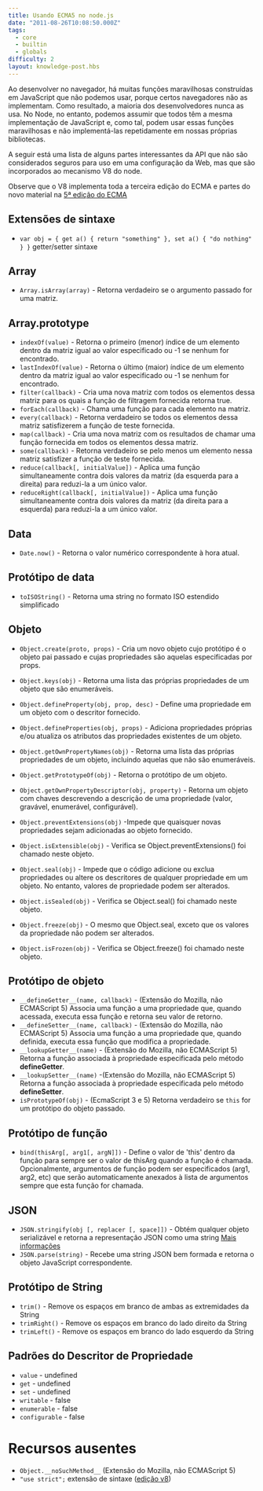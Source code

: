 ```yaml
---
title: Usando ECMA5 no node.js
date: "2011-08-26T10:08:50.000Z"
tags:
  - core
  - builtin
  - globals
difficulty: 2
layout: knowledge-post.hbs
---
```


<!-- When developing in the browser there are many wonderful built in JavaScript functions that we can't use because certain browsers don't implement them.  As a result, most developers never use them.  In Node, however we can assume that everyone has the same JavaScript implementation and as such can use these wonderful functions and not implement them over and over in our own libraries. -->

Ao desenvolver no navegador, há muitas funções maravilhosas construídas em JavaScript que não podemos usar, porque certos navegadores não as implementam. Como resultado, a maioria dos desenvolvedores nunca as usa. No Node, no entanto, podemos assumir que todos têm a mesma implementação de JavaScript e, como tal, podem usar essas funções maravilhosas e não implementá-las repetidamente em nossas próprias bibliotecas.

<!-- The following is a list of some interesting api bits that aren't considered safe to use in a web setting but are built in to node's V8 engine. -->

A seguir está uma lista de alguns partes interessantes da API que não são considerados seguros para uso em uma configuração da Web, mas que são incorporados ao mecanismo V8 do node.

<!-- Note that V8 implements all of ECMA 3rd edition and parts of the new stuff in the [ECMA 5th edition](http://www.ecma-international.org/publications/standards/Ecma-262.htm) -->

Observe que o V8 implementa toda a terceira edição do ECMA e partes do novo material na [5ª edição do ECMA](http://www.ecma-international.org/publications/standards/Ecma-262.htm)

<!-- ## Syntax extensions -->

## Extensões de sintaxe

<!-- - `var obj = { get a() { return "something" }, set a() { "do nothing" } }` getter/setter syntax -->

- `var obj = { get a() { return "something" }, set a() { "do nothing" } }` getter/setter sintaxe

<!-- ## Array -->

## Array

<!-- - `Array.isArray(array)` - Returns true if the passed argument is an array. -->

- `Array.isArray(array)` - Retorna verdadeiro se o argumento passado for uma matriz.

## Array.prototype

<!-- - `indexOf(value)` - Returns the first (least) index of an element within the array equal to the specified value, or -1 if none is found. -->

- `indexOf(value)` - Retorna o primeiro (menor) índice de um elemento dentro da matriz igual ao valor especificado ou -1 se nenhum for encontrado.
  <!-- - `lastIndexOf(value)` - Returns the last (greatest) index of an element within the array equal to the specified value, or -1 if none is found. -->
- `lastIndexOf(value)` - Retorna o último (maior) índice de um elemento dentro da matriz igual ao valor especificado ou -1 se nenhum for encontrado.
  <!-- - `filter(callback)` - Creates a new array with all of the elements of this array for which the provided filtering function returns true. -->
- `filter(callback)` - Cria uma nova matriz com todos os elementos dessa matriz para os quais a função de filtragem fornecida retorna true.
  <!-- - `forEach(callback)` - Calls a function for each element in the array. -->
- `forEach(callback)` - Chama uma função para cada elemento na matriz.
  <!-- - `every(callback)` - Returns true if every element in this array satisfies the provided testing function. -->
- `every(callback)` - Retorna verdadeiro se todos os elementos dessa matriz satisfizerem a função de teste fornecida.
  <!-- - `map(callback)` - Creates a new array with the results of calling a provided function on every element in this array. -->
- `map(callback)` - Cria uma nova matriz com os resultados de chamar uma função fornecida em todos os elementos dessa matriz.
  <!-- - `some(callback)` - Returns true if at least one element in this array satisfies the provided testing function. -->
- `some(callback)` - Retorna verdadeiro se pelo menos um elemento nessa matriz satisfizer a função de teste fornecida.
  <!-- - `reduce(callback[, initialValue])` - Apply a function simultaneously against two values of the array (from left-to-right) as to reduce it to a single value. -->
- `reduce(callback[, initialValue])` - Aplica uma função simultaneamente contra dois valores da matriz (da esquerda para a direita) para reduzi-la a um único valor.
  <!-- - `reduceRight(callback[, initialValue])` - Apply a function simultaneously against two values of the array (from right-to-left) as to reduce it to a single value. -->
- `reduceRight(callback[, initialValue])` - Aplica uma função simultaneamente contra dois valores da matriz (da direita para a esquerda) para reduzi-la a um único valor.

<!-- ## Date -->

## Data

<!-- - `Date.now()` - Returns the numeric value corresponding to the current time. -->

- `Date.now()` - Retorna o valor numérico correspondente à hora atual.

<!-- ## Date.prototype -->

## Protótipo de data

<!-- - `toISOString()` -  -->

- `toISOString()` - Retorna uma string no formato ISO estendido simplificado

<!-- ## Object -->

## Objeto

<!-- - `Object.create(proto, props)` - Creates a new object whose prototype is the passed in parent object and whose properties are those specified by props. -->

- `Object.create(proto, props)` - Cria um novo objeto cujo protótipo é o objeto pai passado e cujas propriedades são aquelas especificadas por props.
  <!-- - `Object.keys(obj)` - Returns a list of the own Properties of an object that are enumerable. -->
- `Object.keys(obj)` - Retorna uma lista das próprias propriedades de um objeto que são enumeráveis.
  <!-- - `Object.defineProperty(obj, prop, desc)` - Defines a property on an object with the given descriptor -->
- `Object.defineProperty(obj, prop, desc)` - Define uma propriedade em um objeto com o descritor fornecido.
  <!-- - `Object.defineProperties(obj, props)` - Adds own properties and/or updates the attributes of existing own properties of an object -->
- `Object.defineProperties(obj, props)` - Adiciona propriedades próprias e/ou atualiza os atributos das propriedades existentes de um objeto.
  <!-- - `Object.getOwnPropertyNames(obj)` - Returns a list of the ownProperties of an object including ones that are not enumerable. -->
- `Object.getOwnPropertyNames(obj)` - Retorna uma lista das próprias propriedades de um objeto, incluindo aquelas que não são enumeráveis.
  <!-- - `Object.getPrototypeOf(obj)` - Returns the prototype of an object. -->
- `Object.getPrototypeOf(obj)` - Retorna o protótipo de um objeto.
  <!-- - `Object.getOwnPropertyDescriptor(obj, property)` - Returns an object with keys describing the description of a property (value, writable, enumerable, configurable) -->
- `Object.getOwnPropertyDescriptor(obj, property)` - Retorna um objeto com chaves descrevendo a descrição de uma propriedade (valor, gravável, enumerável, configurável).
  <!-- - `Object.preventExtensions(obj)` - Prevents any new properties from being added to the given object. -->
- `Object.preventExtensions(obj)` -Impede que quaisquer novas propriedades sejam adicionadas ao objeto fornecido.
  <!-- - `Object.isExtensible(obj)` - Checks if Object.preventExtensions() has been called on this object. -->
- `Object.isExtensible(obj)` - Verifica se Object.preventExtensions() foi chamado neste objeto.
  <!-- - `Object.seal(obj)` - Prevents code from adding or deleting properties, or changing the descriptors of any property on an object. Property values can be changed however. -->
- `Object.seal(obj)` - Impede que o código adicione ou exclua propriedades ou altere os descritores de qualquer propriedade em um objeto. No entanto, valores de propriedade podem ser alterados.

  <!-- - `Object.isSealed(obj)` - Checks if Object.seal() has been called on this object. -->

- `Object.isSealed(obj)` - Verifica se Object.seal() foi chamado neste objeto.
  <!-- - `Object.freeze(obj)` - Same as Object.seal, except property values cannot be changed. -->
- `Object.freeze(obj)` - O mesmo que Object.seal, exceto que os valores da propriedade não podem ser alterados.
  <!-- - `Object.isFrozen(obj)` - Checks if Object.freeze() has been called on this object. -->
- `Object.isFrozen(obj)` - Verifica se Object.freeze() foi chamado neste objeto.

<!-- ## Object.prototype -->

## Protótipo de objeto

<!-- - `__defineGetter__(name, callback)` - (Mozilla extension, not ECMAScript 5) Associates a function with a property that, when accessed, executes that function and returns its return value. -->

- `__defineGetter__(name, callback)` - (Extensão do Mozilla, não ECMAScript 5) Associa uma função a uma propriedade que, quando acessada, executa essa função e retorna seu valor de retorno.
  <!-- - `__defineSetter__(name, callback)` - (Mozilla extension, not ECMAScript 5) Associates a function with a property that, when set, executes that function which modifies the property. -->
- `__defineSetter__(name, callback)` - (Extensão do Mozilla, não ECMAScript 5) Associa uma função a uma propriedade que, quando definida, executa essa função que modifica a propriedade.
  <!-- - `__lookupGetter__(name)` - (Mozilla extension, not ECMAScript 5) Returns the function associated with the specified property by the **defineGetter** method. -->
- `__lookupGetter__(name)` - (Extensão do Mozilla, não ECMAScript 5) Retorna a função associada à propriedade especificada pelo método **defineGetter**.
  <!-- - `__lookupSetter__(name)` - (Mozilla extension, not ECMAScript 5) Returns the function associated with the specified property by the **defineSetter** method. -->
- `__lookupSetter__(name)` -(Extensão do Mozilla, não ECMAScript 5) Retorna a função associada à propriedade especificada pelo método **defineSetter**.
  <!-- - `isPrototypeOf(obj)` - (EcmaScript 3 and 5) Returns true if `this` is a prototype of the passed in object. -->
- `isPrototypeOf(obj)` - (EcmaScript 3 e 5) Retorna verdadeiro se `this` for um protótipo do objeto passado.

<!-- ## Function.prototype -->

## Protótipo de função

<!-- - `bind(thisArg[, arg1[, argN]])` - Sets the value of 'this' inside the function to always be the value of thisArg when the function is called. Optionally, function arguments can be specified (arg1, arg2, etc) that will automatically be prepended to the argument list whenever this function is called. -->

- `bind(thisArg[, arg1[, argN]])` - Define o valor de 'this' dentro da função para sempre ser o valor de thisArg quando a função é chamada. Opcionalmente, argumentos de função podem ser especificados (arg1, arg2, etc) que serão automaticamente anexados à lista de argumentos sempre que esta função for chamada.

<!-- ## JSON -->

## JSON

<!-- - `JSON.stringify(obj [, replacer [, space]])` - Takes any serializable object and returns the JSON representation as a string [More info](https://developer.mozilla.org/En/Using_JSON_in_Firefox) -->

- `JSON.stringify(obj [, replacer [, space]])` - Obtém qualquer objeto serializável e retorna a representação JSON como uma string [Mais informações](https://developer.mozilla.org/En/Using_JSON_in_Firefox)
  <!-- - `JSON.parse(string)` - Takes a well formed JSON string and returns the corresponding JavaScript object. -->
- `JSON.parse(string)` - Recebe uma string JSON bem formada e retorna o objeto JavaScript correspondente.

<!-- ## String.prototype -->

## Protótipo de String

<!-- - `trim()` - Trims whitespace from both ends of the string -->

- `trim()` - Remove os espaços em branco de ambas as extremidades da String
  <!-- - `trimRight()` - Trims whitespace from the right side of the string -->
- `trimRight()` - Remove os espaços em branco do lado direito da String
  <!-- - `trimLeft()` - Trims whitespace from the left side of the string -->
- `trimLeft()` - Remove os espaços em branco do lado esquerdo da String

<!-- ## Property Descriptor Defaults -->

## Padrões do Descritor de Propriedade

- `value` - undefined
- `get` - undefined
- `set` - undefined
- `writable` - false
- `enumerable` - false
- `configurable` - false

<!-- # Missing features -->

# Recursos ausentes

<!-- - `Object.__noSuchMethod__` (Mozilla extension, not ECMAScript 5) -->

- `Object.__noSuchMethod__` (Extensão do Mozilla, não ECMAScript 5)
  <!-- - `"use strict";` syntax extension ([v8 issue](http://code.google.com/p/v8/issues/detail?id=919)) -->
- `"use strict";` extensão de sintaxe ([edição v8](http://code.google.com/p/v8/issues/detail?id=919))
